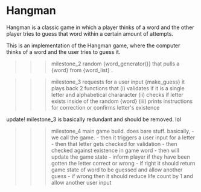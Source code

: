 # Hangman
Hangman is a classic game in which a player thinks of a word and the other player tries to guess that word within a certain amount of attempts.

This is an implementation of the Hangman game, where the computer thinks of a word and the user tries to guess it. 


>>> milestone_2
        random {word_generator()} that pulls a {word} from {word_list} .

>>> milestone_3
        requests for a user input {make_guess}
        it plays back 2 functions that 
            (i)     validates if it is a single letter and alphabetical chararacter
            (ii)    checks if letter exists inside of the random {word}
            (iii)   prints instructions for correction or confirms letter's existence

update!
milestone_3 is basically redundant and should be removed. lol

>>> milestone_4
        main game build. does bare stuff.
        basically,
                - we call the game.
                - then it triggers a user input for a letter
                - then that letter gets checked for validation
                - then checked against existence in game word
                - then will update the game state
                - inform player if they have been gotten the letter correct or wrong
                - if right it should return game state of word to be guessed and allow another guess
                - if wrong then it should reduce life count by 1 and allow another user input